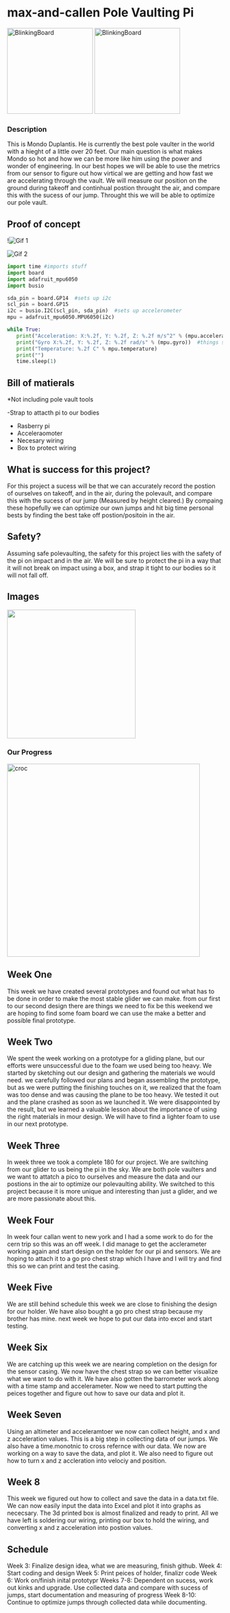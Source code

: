 # max-and-callen Pole Vaulting Pi

<img src="images/mondo1.PNG" alt="BlinkingBoard" width="200">

<img src="images/mondo2.PNG" alt="BlinkingBoard" width="200">

### Description
This is Mondo Duplantis. He is currently the best pole vaulter in the world with a hieght of a little over 20 feet. Our main question is what makes Mondo so hot and how we can be more like him using the power and wonder of engineering. In our best hopes we will be able to use the metrics from our sensor to figure out how virtical we are getting and how fast we are accelerating through the vault. We will measure our position on the ground during takeoff and continhual postion throught the air, and compare this with the sucess of our jump. Throught this we will be able to optimize our pole vault.

## Proof of concept

!![Gif 1](images/polevaultgif1.gif)



 ![Gif 2](images/polevaultgif2.gif)
 
 
 ```python
import time #imports stuff
import board
import adafruit_mpu6050
import busio

sda_pin = board.GP14  #sets up i2c
scl_pin = board.GP15
i2c = busio.I2C(scl_pin, sda_pin)  #sets up accelerometer
mpu = adafruit_mpu6050.MPU6050(i2c)

while True:
    print("Acceleration: X:%.2f, Y: %.2f, Z: %.2f m/s^2" % (mpu.acceleration))
    print("Gyro X:%.2f, Y: %.2f, Z: %.2f rad/s" % (mpu.gyro))  #things serial monitor needs to read
    print("Temperature: %.2f C" % mpu.temperature)
    print("")
    time.sleep(1)

```

## Bill of matierals
*Not including pole vault tools

-Strap to attacth pi to our bodies
- Rasberry pi
- Acceleraomoter
- Necesary wiring 
- Box to protect wiring

## What is success for this project?
For this project a sucess will be that we can accurately record the postion of ourselves on takeoff, and in the air, during the polevault, and compare this with the sucess of our jump (Measured by height cleared.) By compaing these hopefully we can optimize our own jumps and hit big time personal bests by finding the best take off postion/positoin in the air.

## Safety? 
Assuming safe polevaulting, the safety for this project lies with the safety of the pi on impact and in the air. We will be sure to protect the pi in a way that it will not break on impact using a box, and strap it tight to our bodies so it will not fall off. 

## Images

<img src="images/PVdiagram.jpg" width="300">

### Our Progress 

<img src="images/crocs.jpg" alt="croc" width="450">

## Week One
This week we have created several prototypes and found out what has to be done in order to make the most stable glider we can make. from our first to our second design there are things we need to fix be this weekend we are hoping to find some foam board we can use the make a better and possible final prototype.


## Week Two
We spent the week working on a prototype for a gliding plane, but our efforts were unsuccessful due to the foam we used being too heavy. We started by sketching out our design and gathering the materials we would need. we carefully followed our plans and began assembling the prototype, but as we were putting the finishing touches on it, we realized that the foam was too dense and was causing the plane to be too heavy. We tested it out and the plane crashed as soon as we launched it. We were disappointed by the result, but we learned a valuable lesson about the importance of using the right materials in mour design. We will have to find a lighter foam to use in our next prototype.


## Week Three
In week three we took a complete 180 for our project. We are switching from our glider to us being the pi in the sky. We are both pole vaulters and we want to attatch a pico to ourselves and measure the data and our postions in the air to optimize our polevaulting ability. We switched to this project because it is more unique and interesting than just a glider, and we are more passionate about this.


## Week Four
In week four callan went to new york and I had a some work to do for the cern trip so this was an off week. I did manage to get the acclerameter working again and start design on the holder for our pi and sensors. We are hoping to attach it to a go pro chest strap which I have and I will try and find this so we can print and test the casing.


## Week Five
We are still behind schedule this week we are close to finishing the design for our holder. We have also bought a go pro chest strap because my brother has mine. next week we hope to put our data into excel and start testing.

## Week Six 
We are catching up this week we are nearing completion on the design for the sensor casing. We now have the chest strap so we can better visualize what we want to do with it. We have also gotten the barrometer work along with a time stamp and accelerameter. Now we need to start putting the peices together and figure out how to save our data and plot it.

## Week Seven
Using an altimeter and acceleramtoer we now can collect height, and x and z acceleration values. This is a big step in collecting data of our jumps. We also have a time.monotnic to cross refernce with our data. We now are working on a way to save the data, and plot it. We also need to figure out how to turn x and z accleration into velociy and position. 

## Week 8 
This week we figured out how to collect and save the data in a data.txt file. We can now easily input the data into Excel and plot it into graphs as nececsary. The 3d printed box is almost finalized and ready to print. All we have left is soldering our wiring, printing our box to hold the wiring, and converting x and z acceleration into postion values.

## Schedule 
Week 3: Finalize design idea, what we are measuring, finish github. 
Week 4: Start coding and design 
Week 5: Print peices of holder, finalizr code
Week 6: Work on/finish inital prototypr
Weeks 7-8: Dependent on sucess, work out kinks and upgrade. Use collected data and compare with sucess of jumps, start documentation and measuring of progress
Week 8-10: Continue to optimize jumps through collected data while documenting.
